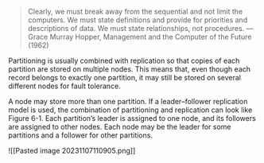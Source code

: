 >Clearly, we must break away from the sequential and not limit the computers. We must state definitions and provide for priorities and descriptions of data. We must state relationships, not procedures. 
>—Grace Murray Hopper, Management and the Computer of the Future (1962)


Partitioning is usually combined with replication so that copies of each partition are
stored on multiple nodes. This means that, even though each record belongs to
exactly one partition, it may still be stored on several different nodes for fault tolerance.

A node may store more than one partition. If a leader–follower replication model is
used, the combination of partitioning and replication can look like Figure 6-1. Each
partition’s leader is assigned to one node, and its followers are assigned to other
nodes. Each node may be the leader for some partitions and a follower for other partitions.

![[Pasted image 20231107110905.png]]